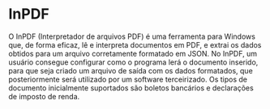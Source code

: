 # InPDF

O InPDF (Interpretador de arquivos PDF) é uma ferramenta para Windows que, de forma eficaz, lê e interpreta documentos em PDF, e extrai os dados obtidos para um arquivo corretamente formatado em JSON. No InPDF, um usuário consegue configurar como o programa lerá o documento inserido, para que seja criado um arquivo de saída com os dados formatados, que posteriormente será utilizado por um software terceirizado. Os tipos de documento inicialmente suportados são boletos bancários e declarações de imposto de renda.
